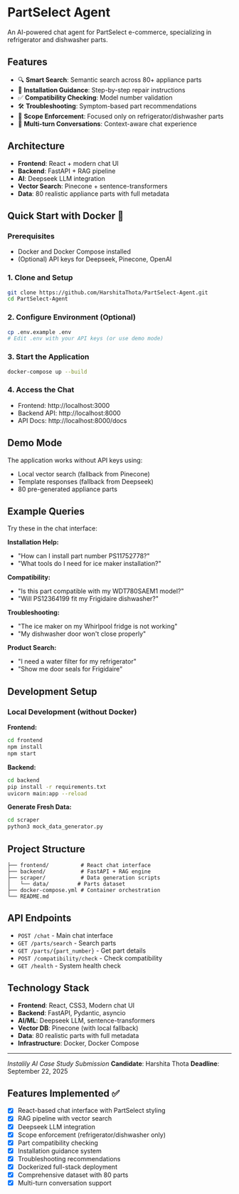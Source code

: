 # PartSelect Agent

An AI-powered chat agent for PartSelect e-commerce, specializing in refrigerator and dishwasher parts.

## Features
- 🔍 **Smart Search**: Semantic search across 80+ appliance parts
- 🔧 **Installation Guidance**: Step-by-step repair instructions
- ✅ **Compatibility Checking**: Model number validation
- 🛠️ **Troubleshooting**: Symptom-based part recommendations
- 🎯 **Scope Enforcement**: Focused only on refrigerator/dishwasher parts
- 💬 **Multi-turn Conversations**: Context-aware chat experience

## Architecture
- **Frontend**: React + modern chat UI
- **Backend**: FastAPI + RAG pipeline
- **AI**: Deepseek LLM integration
- **Vector Search**: Pinecone + sentence-transformers
- **Data**: 80 realistic appliance parts with full metadata

## Quick Start with Docker 🐳

### Prerequisites
- Docker and Docker Compose installed
- (Optional) API keys for Deepseek, Pinecone, OpenAI

### 1. Clone and Setup
```bash
git clone https://github.com/HarshitaThota/PartSelect-Agent.git
cd PartSelect-Agent
```

### 2. Configure Environment (Optional)
```bash
cp .env.example .env
# Edit .env with your API keys (or use demo mode)
```

### 3. Start the Application
```bash
docker-compose up --build
```

### 4. Access the Chat
- Frontend: http://localhost:3000
- Backend API: http://localhost:8000
- API Docs: http://localhost:8000/docs

## Demo Mode
The application works without API keys using:
- Local vector search (fallback from Pinecone)
- Template responses (fallback from Deepseek)
- 80 pre-generated appliance parts

## Example Queries
Try these in the chat interface:

**Installation Help:**
- "How can I install part number PS11752778?"
- "What tools do I need for ice maker installation?"

**Compatibility:**
- "Is this part compatible with my WDT780SAEM1 model?"
- "Will PS12364199 fit my Frigidaire dishwasher?"

**Troubleshooting:**
- "The ice maker on my Whirlpool fridge is not working"
- "My dishwasher door won't close properly"

**Product Search:**
- "I need a water filter for my refrigerator"
- "Show me door seals for Frigidaire"

## Development Setup

### Local Development (without Docker)

**Frontend:**
```bash
cd frontend
npm install
npm start
```

**Backend:**
```bash
cd backend
pip install -r requirements.txt
uvicorn main:app --reload
```

**Generate Fresh Data:**
```bash
cd scraper
python3 mock_data_generator.py
```

## Project Structure
```
├── frontend/          # React chat interface
├── backend/           # FastAPI + RAG engine
├── scraper/           # Data generation scripts
│   └── data/         # Parts dataset
├── docker-compose.yml # Container orchestration
└── README.md
```

## API Endpoints
- `POST /chat` - Main chat interface
- `GET /parts/search` - Search parts
- `GET /parts/{part_number}` - Get part details
- `POST /compatibility/check` - Check compatibility
- `GET /health` - System health check

## Technology Stack
- **Frontend**: React, CSS3, Modern chat UI
- **Backend**: FastAPI, Pydantic, asyncio
- **AI/ML**: Deepseek LLM, sentence-transformers
- **Vector DB**: Pinecone (with local fallback)
- **Data**: 80 realistic parts with full metadata
- **Infrastructure**: Docker, Docker Compose

---

*Instalily AI Case Study Submission*
**Candidate**: Harshita Thota
**Deadline**: September 22, 2025

## Features Implemented ✅
- [x] React-based chat interface with PartSelect styling
- [x] RAG pipeline with vector search
- [x] Deepseek LLM integration
- [x] Scope enforcement (refrigerator/dishwasher only)
- [x] Part compatibility checking
- [x] Installation guidance system
- [x] Troubleshooting recommendations
- [x] Dockerized full-stack deployment
- [x] Comprehensive dataset with 80 parts
- [x] Multi-turn conversation support